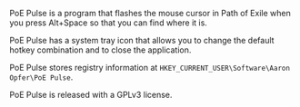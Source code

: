 PoE Pulse is a program that flashes the mouse cursor in Path of Exile when you press Alt+Space so that you can find where it is.

PoE Pulse has a system tray icon that allows you to change the default hotkey combination and to close the application.

PoE Pulse stores registry information at `HKEY_CURRENT_USER\Software\Aaron Opfer\PoE Pulse`.

PoE Pulse is released with a GPLv3 license.
